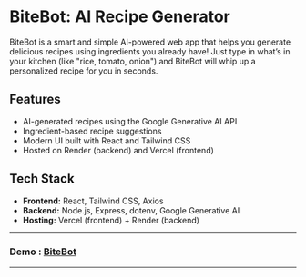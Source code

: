 #  BiteBot: AI Recipe Generator

BiteBot is a smart and simple AI-powered web app that helps you generate delicious recipes using ingredients you already have! Just type in what’s in your kitchen (like "rice, tomato, onion") and BiteBot will whip up a personalized recipe for you in seconds.

##  Features

-  AI-generated recipes using the Google Generative AI API
-  Ingredient-based recipe suggestions
-  Modern UI built with React and Tailwind CSS
-  Hosted on Render (backend) and Vercel (frontend)

##  Tech Stack

- **Frontend:** React, Tailwind CSS, Axios
- **Backend:** Node.js, Express, dotenv, Google Generative AI
- **Hosting:** Vercel (frontend) + Render (backend)


---

### Demo : [BiteBot](https://bite-bot-phi.vercel.app/)

----